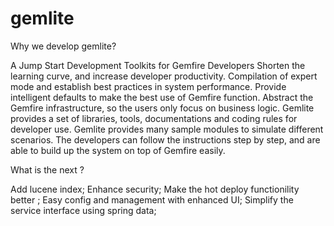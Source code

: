 # gemlite
Why we develop gemlite?

A Jump Start Development Toolkits for Gemfire Developers
Shorten the learning curve, and increase developer productivity.
Compilation of expert mode and establish best practices in system performance.
Provide intelligent defaults to make the best use of Gemfire function.
Abstract the Gemfire infrastructure, so the users only focus on business logic.
Gemlite provides a set of libraries, tools, documentations and coding rules for developer use.
Gemlite provides many sample modules to simulate different scenarios. The developers can follow the instructions step by step, and are able to build up the system on top of Gemfire easily.

What is the next ?

Add lucene index;
Enhance security;
Make the hot deploy functionility better ;
Easy config and management with enhanced UI;
Simplify the service interface using spring data;
